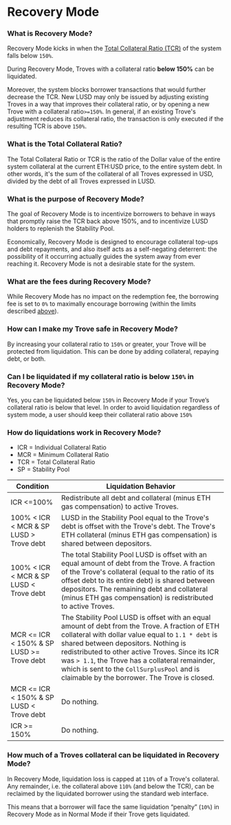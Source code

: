 # Recovery Mode

### What is Recovery Mode?&#x20;

Recovery Mode kicks in when the [Total Collateral Ratio (TCR)](https://docs.liquity.org/faq/recovery-mode#what-is-the-total-collateralization-ratio) of the system falls below `150%`.

During Recovery Mode, Troves with a collateral ratio **below 150%** can be liquidated.&#x20;

Moreover, the system blocks borrower transactions that would further decrease the TCR. New LUSD may only be issued by adjusting existing Troves in a way that improves their collateral ratio, or by opening a new Trove with a collateral ratio`>=150%`. In general, if an existing Trove's adjustment reduces its collateral ratio, the transaction is only executed if the resulting TCR is above `150%`.&#x20;

### What is the Total Collateral Ratio?

The Total Collateral Ratio or TCR is the ratio of the Dollar value of the entire system collateral at the current ETH:USD price, to the entire system debt. In other words, it's the sum of the collateral of all Troves expressed in USD, divided by the debt of all Troves expressed in LUSD.

### What is the purpose of Recovery Mode?&#x20;

The goal of Recovery Mode is to incentivize borrowers to behave in ways that promptly raise the TCR back above 150%, and to incentivize LUSD holders to replenish the Stability Pool.

Economically, Recovery Mode is designed to encourage collateral top-ups and debt repayments, and also itself acts as a self-negating deterrent: the possibility of it occurring actually guides the system away from ever reaching it. Recovery Mode is not a desirable state for the system.&#x20;

### **What are the fees during Recovery Mode?**

While Recovery Mode has no impact on the redemption fee, the borrowing fee is set to `0%` to maximally encourage borrowing (within the limits described [above](https://docs.liquity.org/faq/recovery-mode#what-is-recovery-mode)).

### **How can I make my Trove safe in Recovery Mode?**

By increasing your collateral ratio to `150%` or greater, your Trove will be protected from liquidation. This can be done by adding collateral, repaying debt, or both.

### Can I be liquidated if my collateral ratio is below `150%` in Recovery Mode?&#x20;

Yes, you can be liquidated below `150%` in Recovery Mode if your Trove’s collateral ratio is below that level. In order to avoid liquidation regardless of system mode, a user should keep their collateral ratio above `150%`

### How do liquidations work in Recovery Mode?&#x20;

* ICR = Individual Collateral Ratio&#x20;
* MCR = Minimum Collateral Ratio&#x20;
* TCR = Total Collateral Ratio&#x20;
* SP = Stability Pool&#x20;

| Condition                                               | Liquidation Behavior                                                                                                                                                                                                                                                                                                                                                                              |
| ------------------------------------------------------- | ------------------------------------------------------------------------------------------------------------------------------------------------------------------------------------------------------------------------------------------------------------------------------------------------------------------------------------------------------------------------------------------------- |
| ICR <=100%                                              | Redistribute all debt and collateral (minus ETH gas compensation) to active Troves.                                                                                                                                                                                                                                                                                                               |
| 100% < ICR < MCR & SP LUSD > Trove debt                 | LUSD in the Stability Pool equal to the Trove's debt is offset with the Trove's debt. The Trove's ETH collateral (minus ETH gas compensation) is shared between depositors.                                                                                                                                                                                                                       |
| 100% < ICR < MCR & SP LUSD < Trove debt                 | The total Stability Pool LUSD is offset with an equal amount of debt from the Trove. A fraction of the Trove's collateral (equal to the ratio of its offset debt to its entire debt) is shared between depositors. The remaining debt and collateral (minus ETH gas compensation) is redistributed to active Troves.                                                                              |
| MCR <= ICR < 150% & SP LUSD >= Trove debt               | The Stability Pool LUSD is offset with an equal amount of debt from the Trove. A fraction of ETH collateral with dollar value equal to `1.1 * debt` is shared between depositors. Nothing is redistributed to other active Troves. Since its ICR was `> 1.1`, the Trove has a collateral remainder, which is sent to the `CollSurplusPool` and is claimable by the borrower. The Trove is closed. |
| MCR <= ICR < 150% & SP LUSD < Trove debt                | Do nothing.                                                                                                                                                                                                                                                                                                                                                                                       |
| ICR >= 150%                                             | Do nothing.                                                                                                                                                                                                                                                                                                                                                                                       |

### How much of a Troves collateral can be liquidated in Recovery Mode?&#x20;

In Recovery Mode, liquidation loss is capped at `110%` of a Trove's collateral. Any remainder, i.e. the collateral above `110%` (and below the TCR), can be reclaimed by the liquidated borrower using the standard web interface.

This means that a borrower will face the same liquidation “penalty” (`10%`) in Recovery Mode as in Normal Mode if their Trove gets liquidated.
